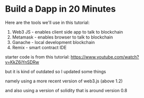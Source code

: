 # Build a Dapp in 20 Minutes

Here are the tools we'll use in this tutorial:
1. Web3 JS - enables client side app to talk to blockchain
2. Metamask - enables browser to talk to blockchain
3. Ganache - local development blockchain
4. Remix - smart contract IDE


starter code is from this tutorial: https://www.youtube.com/watch?v=KkZ6iYnSDRw

but it is kind of outdated so I updated some things

namely using a more recent version of web3.js (above 1.2)

and also using a version of solidity that is around version 0.8